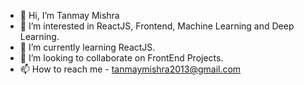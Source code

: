 - 👋 Hi, I’m Tanmay Mishra
- 👀 I’m interested in ReactJS, Frontend, Machine Learning and Deep Learning.
- 🌱 I’m currently learning ReactJS.
- 💞️ I’m looking to collaborate on FrontEnd Projects.
- 📫 How to reach me - tanmaymishra2013@gmail.com

<!---
tanmayymishra/tanmayymishra is a ✨ special ✨ repository because its `README.md` (this file) appears on your GitHub profile.
You can click the Preview link to take a look at your changes.
--->
